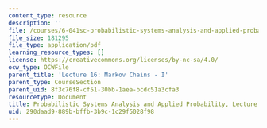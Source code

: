 ```yaml
---
content_type: resource
description: ''
file: /courses/6-041sc-probabilistic-systems-analysis-and-applied-probability-fall-2013/290daad9889bbffb3b9c1c29f5028f98_MIT6_041SCF13_L16.pdf
file_size: 181295
file_type: application/pdf
learning_resource_types: []
license: https://creativecommons.org/licenses/by-nc-sa/4.0/
ocw_type: OCWFile
parent_title: 'Lecture 16: Markov Chains - I'
parent_type: CourseSection
parent_uid: 8f3c76f8-cf51-30bb-1aea-bcdc51a3cfa3
resourcetype: Document
title: Probabilistic Systems Analysis and Applied Probability, Lecture 16
uid: 290daad9-889b-bffb-3b9c-1c29f5028f98
---
```

